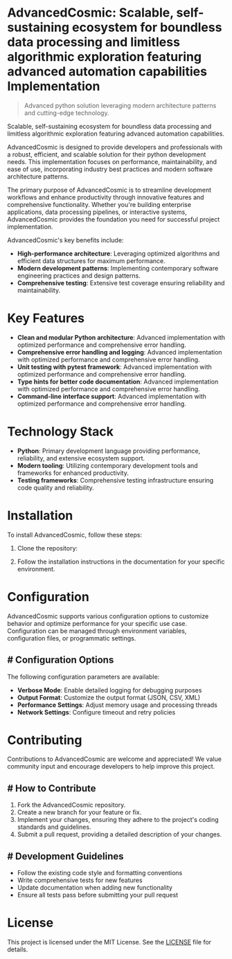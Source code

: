 <!-- fallback_AdvancedCosmic_20250802215326_90103 -->

# AdvancedCosmic: Scalable, self-sustaining ecosystem for boundless data processing and limitless algorithmic exploration featuring advanced automation capabilities Implementation
> Advanced python solution leveraging modern architecture patterns and cutting-edge technology.

Scalable, self-sustaining ecosystem for boundless data processing and limitless algorithmic exploration featuring advanced automation capabilities.

AdvancedCosmic is designed to provide developers and professionals with a robust, efficient, and scalable solution for their python development needs. This implementation focuses on performance, maintainability, and ease of use, incorporating industry best practices and modern software architecture patterns.

The primary purpose of AdvancedCosmic is to streamline development workflows and enhance productivity through innovative features and comprehensive functionality. Whether you're building enterprise applications, data processing pipelines, or interactive systems, AdvancedCosmic provides the foundation you need for successful project implementation.

AdvancedCosmic's key benefits include:

* **High-performance architecture**: Leveraging optimized algorithms and efficient data structures for maximum performance.
* **Modern development patterns**: Implementing contemporary software engineering practices and design patterns.
* **Comprehensive testing**: Extensive test coverage ensuring reliability and maintainability.

# Key Features

* **Clean and modular Python architecture**: Advanced implementation with optimized performance and comprehensive error handling.
* **Comprehensive error handling and logging**: Advanced implementation with optimized performance and comprehensive error handling.
* **Unit testing with pytest framework**: Advanced implementation with optimized performance and comprehensive error handling.
* **Type hints for better code documentation**: Advanced implementation with optimized performance and comprehensive error handling.
* **Command-line interface support**: Advanced implementation with optimized performance and comprehensive error handling.

# Technology Stack

* **Python**: Primary development language providing performance, reliability, and extensive ecosystem support.
* **Modern tooling**: Utilizing contemporary development tools and frameworks for enhanced productivity.
* **Testing frameworks**: Comprehensive testing infrastructure ensuring code quality and reliability.

# Installation

To install AdvancedCosmic, follow these steps:

1. Clone the repository:


2. Follow the installation instructions in the documentation for your specific environment.

# Configuration

AdvancedCosmic supports various configuration options to customize behavior and optimize performance for your specific use case. Configuration can be managed through environment variables, configuration files, or programmatic settings.

## # Configuration Options

The following configuration parameters are available:

* **Verbose Mode**: Enable detailed logging for debugging purposes
* **Output Format**: Customize the output format (JSON, CSV, XML)
* **Performance Settings**: Adjust memory usage and processing threads
* **Network Settings**: Configure timeout and retry policies

# Contributing

Contributions to AdvancedCosmic are welcome and appreciated! We value community input and encourage developers to help improve this project.

## # How to Contribute

1. Fork the AdvancedCosmic repository.
2. Create a new branch for your feature or fix.
3. Implement your changes, ensuring they adhere to the project's coding standards and guidelines.
4. Submit a pull request, providing a detailed description of your changes.

## # Development Guidelines

* Follow the existing code style and formatting conventions
* Write comprehensive tests for new features
* Update documentation when adding new functionality
* Ensure all tests pass before submitting your pull request

# License

This project is licensed under the MIT License. See the [LICENSE](https://github.com/ludo53/AdvancedCosmic/blob/main/LICENSE) file for details.
